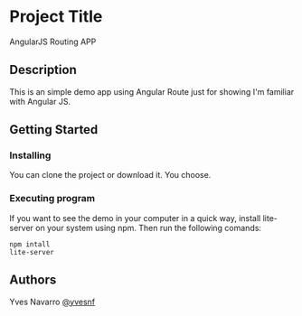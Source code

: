 # Project Title

AngularJS Routing APP

## Description

This is an simple demo app using Angular Route just for showing I'm familiar with Angular JS.

## Getting Started

### Installing

You can clone the project or download it. You choose.

### Executing program

If you want to see the demo in your computer in a quick way, install lite-server on your system using npm. Then run the following comands: 

```
npm intall
lite-server
```

## Authors

Yves Navarro 
[@yvesnf](https://twitter.com/yvesnf)
